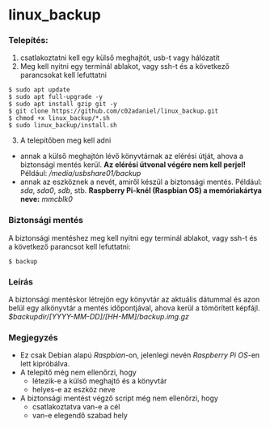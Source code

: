 # linux_backup
### Telepítés:
1. csatlakoztatni kell egy külső meghajtót, usb-t vagy hálózatit
2. Meg kell nyitni egy terminál ablakot, vagy ssh-t és a következő parancsokat kell lefuttatni
 ```
 $ sudo apt update
 $ sudo apt full-upgrade -y
 $ sudo apt install gzip git -y
 $ git clone https://github.com/c02adaniel/linux_backup.git
 $ chmod +x linux_backup/*.sh
 $ sudo linux_backup/install.sh
 ```
3. A telepítőben meg kell adni
* annak a külső meghajtón lévő könyvtárnak az elérési útját, ahova a biztonsági mentés kerül.
__Az elérési útvonal végére nem kell perjel!__ Például: _/media/usbshare01/backup_
* annak az eszköznek a nevét, amiről készül a biztonsági mentés. Például: *sda*, *sda0*, *sdb*, stb. **Raspberry Pi-knél (Raspbian OS) a memóriakártya neve:** *mmcblk0*

 ### Biztonsági mentés
A biztonsági mentéshez meg kell nyitni egy terminál ablakot, vagy ssh-t és a következő parancsot kell lefuttatni:
```
$ backup
```
### Leírás
A biztonsági mentéskor létrejön egy könyvtár az aktuális dátummal és azon belül egy alkönyvtár a mentés időpontjával, ahova kerül a tömörített képfájl.
*$backupdir/[YYYY-MM-DD]/[HH-MM]/backup.img.gz*

### Megjegyzés
* Ez csak Debian alapú *Raspbian*-on, jelenlegi nevén *Raspberry Pi OS*-en lett kipróbálva.
* A telepítő még nem ellenőrzi, hogy 
  * létezik-e a külső meghajtó és a könyvtár
  * helyes-e az eszköz neve
* A biztonsági mentést végző script még nem ellenőrzi, hogy 
  * csatlakoztatva van-e a cél
  * van-e elegendő szabad hely
